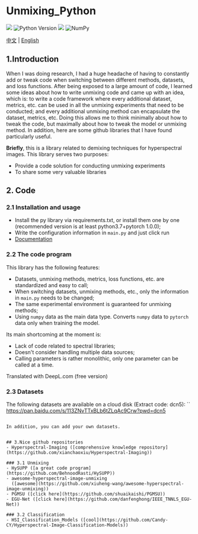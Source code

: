 # Unmixing_Python

![](https://img.shields.io/badge/language-python-brightgreen)
![Python Version](https://img.shields.io/badge/Python-%E2%89%A5%203.7-blue.svg?logo=python)
![](https://img.shields.io/badge/PyTorch-%E2%89%A5%201.0.0-red.svg?logo=pytorch)
![NumPy](https://img.shields.io/badge/NumPy-%E2%89%A5%201.21.5-orange.svg?logo=numpy)

[中文](readme.md) | [English](readme.en.md)

## 1.Introduction
When I was doing research, I had a huge headache of having to constantly add or tweak code when switching between different methods, datasets, and loss functions. After being exposed to a large amount of code, I learned some ideas about how to write unmixing code and came up with an idea, which is: to write a code framework where every additional dataset, metrics, etc. can be used in all the unmixing experiments that need to be conducted; and every additional unmixing method can encapsulate the dataset, metrics, etc. Doing this allows me to think minimally about how to tweak the code, but maximally about how to tweak the model or unmixing method. In addition, here are some github libraries that I have found particularly useful.

**Briefly**, this is a library related to demixing techniques for hyperspectral images. This library serves two purposes:
- Provide a code solution for conducting unmixing experiments
- To share some very valuable libraries

## 2. Code

### 2.1 Installation and usage

- Install the py library via requirements.txt, or install them one by one (recommended version is at least python3.7+pytorch 1.0.0);
- Write the configuration information in `main.py` and just click run
- [Documentation](_docs/unmixing_python_api.pyi)

### 2.2 The code program

This library has the following features:
- Datasets, unmixing methods, metrics, loss functions, etc. are standardized and easy to call;
- When switching datasets, unmixing methods, etc., only the information in `main.py` needs to be changed;
- The same experimental environment is guaranteed for unmixing methods;
- Using `numpy` data as the main data type. Converts `numpy` data to `pytorch` data only when training the model.

Its main shortcoming at the moment is:
- Lack of code related to spectral libraries;
- Doesn't consider handling multiple data sources;
- Calling parameters is rather monolithic, only one parameter can be called at a time.

Translated with DeepL.com (free version)

### 2.3 Datasets

The following datasets are available on a cloud disk (Extract code: dcn5):
``
https://pan.baidu.com/s/113ZNvTTxBLb6tZLqAc9Crw?pwd=dcn5
```

In addition, you can add your own datasets.


## 3.Nice github repositories
- Hyperspectral-Imaging ([comprehensive knowledge repository](https://github.com/xianchaoxiu/Hyperspectral-Imaging))

### 3.1 Unmixing
- HySUPP ([a great code program](https://github.com/BehnoodRasti/HySUPP))
- awesome-hyperspectral-image-unmixing
  ([awesome](https://github.com/xiuheng-wang/awesome-hyperspectral-image-unmixing))
- PGMSU ([click here](https://github.com/shuaikaishi/PGMSU))
- EGU-Net ([click here](https://github.com/danfenghong/IEEE_TNNLS_EGU-Net))

### 3.2 Classification
- HSI_Classification_Models ([cool](https://github.com/Candy-CY/Hyperspectral-Image-Classification-Models))